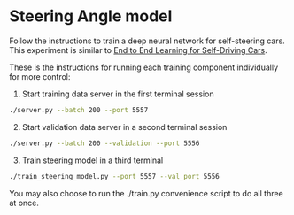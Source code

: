 # Steering Angle model
Follow the instructions to train a deep neural network for self-steering cars.
This experiment is similar to [End to End Learning for Self-Driving
Cars](https://arxiv.org/abs/1604.07316).

These is the instructions for running each training component individually for more control:

1) Start training data server in the first terminal session
```bash
./server.py --batch 200 --port 5557
```  

2) Start validation data server in a second terminal session
```bash
./server.py --batch 200 --validation --port 5556
```

3) Train steering model in a third terminal
```bash
./train_steering_model.py --port 5557 --val_port 5556
```

You may also choose to run the ./train.py convenience script to do all three at once.